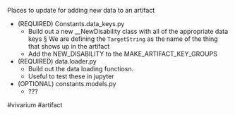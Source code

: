 Places to update for adding new data to an artifact
- (REQUIRED) Constants.data_keys.py
    - Build out a new __NewDisability class with all of the appropriate data keys
        § We are defining the `TargetString` as the name of the thing that shows up in the artifact
    - Add the NEW_DISABILITY to the MAKE_ARTIFACT_KEY_GROUPS
- (REQUIRED) data.loader.py
    - Build out the data loading functiosn.
    - Useful to test these in jupyter 
- (OPTIONAL) constants.models.py
    - ???

#vivarium #artifact 